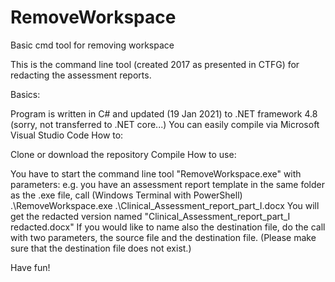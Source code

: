 # RemoveWorkspace
Basic cmd tool for removing workspace


This is the command line tool (created 2017 as presented in CTFG) for redacting the assessment reports.

Basics:

Program is written in C# and updated (19 Jan 2021) to .NET framework 4.8 (sorry, not transferred to .NET core...)
You can easily compile via Microsoft Visual Studio Code
How to:

Clone or download the repository
Compile
How to use:

You have to start the command line tool "RemoveWorkspace.exe" with parameters:
e.g. you have an assessment report template in the same folder as the .exe file, call (Windows Terminal with PowerShell) .\RemoveWorkspace.exe .\Clinical_Assessment_report_part_I.docx You will get the redacted version named "Clinical_Assessment_report_part_I redacted.docx"
If you would like to name also the destination file, do the call with two parameters, the source file and the destination file. (Please make sure that the destination file does not exist.)

Have fun!
